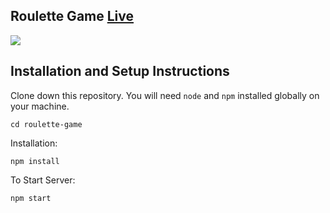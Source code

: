 ## Roulette Game [Live](https://roulette-game-orcin.vercel.app/)

<img src="https://cdn.discordapp.com/attachments/898538022969147394/930468978705449000/2022-01-11_15-11-07.gif"/>

## Installation and Setup Instructions

Clone down this repository. You will need `node` and `npm` installed globally on your machine.  

`cd roulette-game`  

Installation:

`npm install`  

To Start Server:

`npm start`
